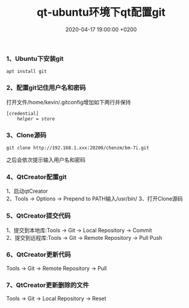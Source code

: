 ﻿---
layout: post
title:  "qt-ubuntu环境下qt配置git"
date:   2020-04-17 19:00:00 +0200
categories: qt
---
### 1、Ubuntu下安装git
```
apt install git
```

### 2、配置git记住用户名和密码
打开文件/home/kevin/.gitconfig增加如下两行并保持
```
[credential]
	helper = store
```
### 3、Clone源码
```
git clone http://192.168.1.xxx:20200/chenzm/bm-7i.git
```
之后会依次提示输入用户名和密码   

### 4、QtCreator配置git
1、启动qtCreator   
2、Tools -> Options -> Prepend to PATH输入/usr/bin/
3、打开Clone源码   

### 5、QtCreator提交代码
1、提交到本地库:Tools -> Git -> Local Repository -> Commit   
2、提交到远程库:Tools -> Git -> Remote Repository -> Pull Push   

### 6、QtCreator更新代码
Tools -> Git -> Remote Repository -> Pull

### 7、QtCreator更新删除的文件
Tools -> Git -> Local Repository -> Reset
